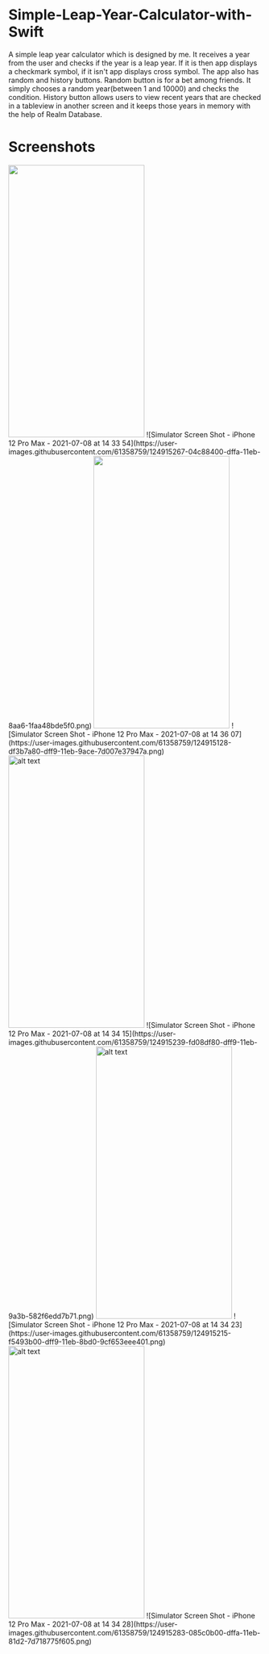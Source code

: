 # Simple-Leap-Year-Calculator-with-Swift

A simple leap year calculator which is designed by me. It receives a year from the user and checks if the year is a leap year. If it is then app displays a checkmark symbol, if it isn't app displays cross symbol. The app also has random and history buttons. Random button is for a bet among friends. It simply chooses a random year(between 1 and 10000) and checks the condition. History button allows users to view recent years that are checked in a tableview in another screen and it keeps those years in memory with the help of Realm Database.

# Screenshots

<img src="https://user-images.githubusercontent.com/61358759/124915267-04c88400-dffa-11eb-8aa6-1faa48bde5f0.png" width="270" height="540">
![Simulator Screen Shot - iPhone 12 Pro Max - 2021-07-08 at 14 33 54](https://user-images.githubusercontent.com/61358759/124915267-04c88400-dffa-11eb-8aa6-1faa48bde5f0.png)

<img src="https://user-images.githubusercontent.com/61358759/124915128-df3b7a80-dff9-11eb-9ace-7d007e37947a.png" width="270" height="540">
![Simulator Screen Shot - iPhone 12 Pro Max - 2021-07-08 at 14 36 07](https://user-images.githubusercontent.com/61358759/124915128-df3b7a80-dff9-11eb-9ace-7d007e37947a.png)

<img src="https://user-images.githubusercontent.com/61358759/124915267-04c88400-dffa-11eb-8aa6-1faa48bde5f0.png" alt="alt text" width="270" height="540">
![Simulator Screen Shot - iPhone 12 Pro Max - 2021-07-08 at 14 34 15](https://user-images.githubusercontent.com/61358759/124915239-fd08df80-dff9-11eb-9a3b-582f6edd7b71.png)

<img src="https://user-images.githubusercontent.com/61358759/124915267-04c88400-dffa-11eb-8aa6-1faa48bde5f0.png" alt="alt text" width="270" height="540">
![Simulator Screen Shot - iPhone 12 Pro Max - 2021-07-08 at 14 34 23](https://user-images.githubusercontent.com/61358759/124915215-f5493b00-dff9-11eb-8bd0-9cf653eee401.png)

<img src="https://user-images.githubusercontent.com/61358759/124915267-04c88400-dffa-11eb-8aa6-1faa48bde5f0.png" alt="alt text" width="270" height="540">
![Simulator Screen Shot - iPhone 12 Pro Max - 2021-07-08 at 14 34 28](https://user-images.githubusercontent.com/61358759/124915283-085c0b00-dffa-11eb-81d2-7d718775f605.png)


